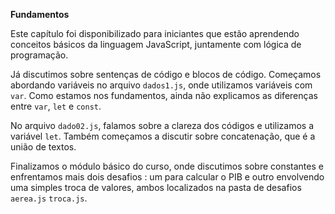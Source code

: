 **Fundamentos**

Este capítulo foi disponibilizado para iniciantes que estão aprendendo conceitos básicos da linguagem JavaScript, juntamente com lógica de programação.

Já discutimos sobre sentenças de código e blocos de código. Começamos abordando variáveis no arquivo `dados1.js`, onde utilizamos variáveis com `var`. Como estamos nos fundamentos, ainda não explicamos as diferenças entre `var`, `let` e `const`.

No arquivo `dado02.js`, falamos sobre a clareza dos códigos e utilizamos a variável `let`. Também começamos a discutir sobre concatenação, que é a união de textos.

Finalizamos o módulo básico do curso, onde discutimos sobre constantes e enfrentamos mais dois desafios : um para calcular o PIB e outro envolvendo uma simples troca de valores, ambos localizados na pasta de desafios `aerea.js` `troca.js`.

